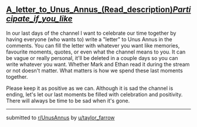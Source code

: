 ## [A_letter_to_Unus_Annus_(Read_description)_Participate_if_you_like_](https://www.reddit.com/r/UnusAnnus/comments/jrxobb/a_letter_to_unus_annus_read_description/)
In our last days of the channel I want to celebrate our time together by having everyone (who wants to) write a "letter" to Unus Annus in the comments. 
You can fill the letter with whatever you want like memories, favourite moments, quotes, or even what the channel means to you. It can be vague or really personal, it'll be deleted in a couple days so you can write whatever you want.  Whether Mark and Ethan read it during the stream or not doesn't matter. What matters is how we spend these last moments together. 

Please keep it as positive as we can. Although it is sad the channel is ending, let's let our last moments be filled with celebration and positivity. There will always be time to be sad when it's gone.

---

submitted to [r/UnusAnnus](https://www.reddit.com/r/UnusAnnus) by [u/taylor_farrow](https://www.reddit.com/user/taylor_farrow)
